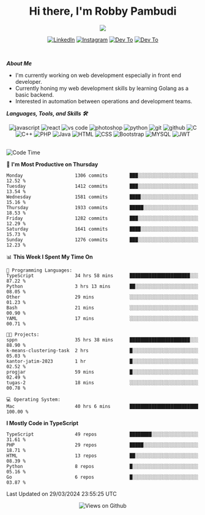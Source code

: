 <div align="center">
   <h1>Hi there, I'm Robby Pambudi </h1>

<img src="https://pronoun.cyou/x/y?subject=He&object=Him&height=20"> 
</div>

<p align='center'>
   <a href="https://www.linkedin.com/in/robbypambudi" target="_blank"><img src="https://img.shields.io/badge/LinkedIn-0077B5?style=for-the-badge&logo=linkedin&logoColor=white" alt="LinkedIn"></a>
   <a href="https://www.instagram.com/robbypambudi" target="_blank"><img src="https://img.shields.io/badge/Instagram-E4405F?style=for-the-badge&logo=instagram&logoColor=white" alt="Instagram"></a>
   <a href="https://dev.to/robbypambudi" target="_blank"><img src="https://img.shields.io/badge/dev.to-0A0A0A?style=for-the-badge&logo=dev.to&logoColor=white" alt="Dev To"></a>
   <a href="https://www.facebook.com/robbyulungpambudi" target="_blank"><img src="https://img.shields.io/badge/Facebook-1877F2?style=for-the-badge&logo=facebook&logoColor=white" alt="Dev To"></a>

</p> <p>
<br>
   
***About Me***
   
- I'm currently working on web development especially in front end developer.
- Currently honing my web development skills by learning Golang as a basic backend.
- Interested in automation between operations and development teams.
 
   
***Languages, Tools, and Skills 🛠***

   <div align="center">
   <img src="https://img.shields.io/badge/JavaScript-F7DF1E?style=for-the-badge&logo=javascript&logoColor=black" alt="javascript" />
      <img src="https://img.shields.io/badge/React-61DAFB?style=for-the-badge&logo=react&logoColor=black" alt="react" />
      <img src="https://img.shields.io/badge/vs%20code-007ACC?style=for-the-badge&logo=visual%20studio%20code&logoColor=white" alt="vs code" />
      <img src="https://img.shields.io/badge/adobe%20photoshop-31A8FF?style=for-the-badge&logo=adobe%20photoshop&logoColor=white" alt="photoshop" />
      <img src="https://img.shields.io/badge/python-3776AB?style=for-the-badge&logo=python&logoColor=white" alt="python" />
      <img src="https://img.shields.io/badge/Git-F05032?style=for-the-badge&logo=git&logoColor=white" alt="git" />
      <img src="https://img.shields.io/badge/GitHub-100000?style=for-the-badge&logo=github&logoColor=white" alt="github" />
      <img src="https://img.shields.io/badge/c-%2300599C.svg?style=for-the-badge&logo=c&logoColor=white" alt="C" />
      <img src="https://img.shields.io/badge/c++-%2300599C.svg?style=for-the-badge&logo=c%2B%2B&logoColor=white" alt="C++" />   
      <img src="https://img.shields.io/badge/PHP-777BB4?style=for-the-badge&logo=php&logoColor=white" alt="PHP" />
      <img src="https://img.shields.io/badge/Java-ED8B00?style=for-the-badge&logo=java&logoColor=white" alt="Java"/>
      <img src="https://img.shields.io/badge/HTML5-E34F26?style=for-the-badge&logo=html5&logoColor=white" alt="HTML" />
      <img src="https://img.shields.io/badge/CSS-239120?&style=for-the-badge&logo=css3&logoColor=white" alt ="CSS" />
      <img src="https://img.shields.io/badge/Bootstrap-563D7C?style=for-the-badge&logo=bootstrap&logoColor=white" alt="Bootstrap" />
      <img src="https://img.shields.io/badge/MySQL-00000F?style=for-the-badge&logo=mysql&logoColor=white" alt="MYSQL" />
      <img src="https://img.shields.io/badge/json%20web%20tokens-323330?style=for-the-badge&logo=json-web-tokens&logoColor=pink" alt="JWT" />
      
   </div><br>
   
<!--START_SECTION:waka-->
![Code Time](http://img.shields.io/badge/Code%20Time-1%2C169%20hrs%2025%20mins-blue)

📅 **I'm Most Productive on Thursday** 

```text
Monday                   1306 commits        ███░░░░░░░░░░░░░░░░░░░░░░   12.52 % 
Tuesday                  1412 commits        ███░░░░░░░░░░░░░░░░░░░░░░   13.54 % 
Wednesday                1581 commits        ████░░░░░░░░░░░░░░░░░░░░░   15.16 % 
Thursday                 1933 commits        █████░░░░░░░░░░░░░░░░░░░░   18.53 % 
Friday                   1282 commits        ███░░░░░░░░░░░░░░░░░░░░░░   12.29 % 
Saturday                 1641 commits        ████░░░░░░░░░░░░░░░░░░░░░   15.73 % 
Sunday                   1276 commits        ███░░░░░░░░░░░░░░░░░░░░░░   12.23 % 
```


📊 **This Week I Spent My Time On** 

```text
💬 Programming Languages: 
TypeScript               34 hrs 58 mins      ██████████████████████░░░   87.22 % 
Python                   3 hrs 13 mins       ██░░░░░░░░░░░░░░░░░░░░░░░   08.05 % 
Other                    29 mins             ░░░░░░░░░░░░░░░░░░░░░░░░░   01.23 % 
Bash                     21 mins             ░░░░░░░░░░░░░░░░░░░░░░░░░   00.90 % 
YAML                     17 mins             ░░░░░░░░░░░░░░░░░░░░░░░░░   00.71 % 

🐱‍💻 Projects: 
sppn                     35 hrs 38 mins      ██████████████████████░░░   88.90 % 
k-means-clustering-task  2 hrs               █░░░░░░░░░░░░░░░░░░░░░░░░   05.03 % 
kantor-jatim-2023        1 hr                █░░░░░░░░░░░░░░░░░░░░░░░░   02.52 % 
progjar                  59 mins             █░░░░░░░░░░░░░░░░░░░░░░░░   02.49 % 
tugas-2                  18 mins             ░░░░░░░░░░░░░░░░░░░░░░░░░   00.78 % 

💻 Operating System: 
Mac                      40 hrs 6 mins       █████████████████████████   100.00 % 
```

**I Mostly Code in TypeScript** 

```text
TypeScript               49 repos            ████████░░░░░░░░░░░░░░░░░   31.61 % 
PHP                      29 repos            █████░░░░░░░░░░░░░░░░░░░░   18.71 % 
HTML                     13 repos            ██░░░░░░░░░░░░░░░░░░░░░░░   08.39 % 
Python                   8 repos             █░░░░░░░░░░░░░░░░░░░░░░░░   05.16 % 
Go                       6 repos             █░░░░░░░░░░░░░░░░░░░░░░░░   03.87 % 
```




 Last Updated on 29/03/2024 23:55:25 UTC
<!--END_SECTION:waka-->

<div align="center">
<img src="https://komarev.com/ghpvc/?username=robbypambudi&color=green" alt="Views on Github" />
</div>

